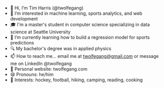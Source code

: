 - 👋 Hi, I’m Tim Harris (@twolfegang)
- 👀 I’m interested in machine learning, sports analytics, and web development
- 🎓 I'm a master's student in computer science specializing in data science at Seattle University
- 🌱 I’m currently learning how to build a regression model for sports predictions
- 🔍 My bachelor's degree was in applied physics
- 📫 How to reach me... email me at twolfegang@gmail.com or message me on LinkedIn @twolfegang
- 🔗 Personal website: twolfegang.com
- 😄 Pronouns: he/him
- 🏒 Interests: hockey, football, hiking, camping, reading, cooking
